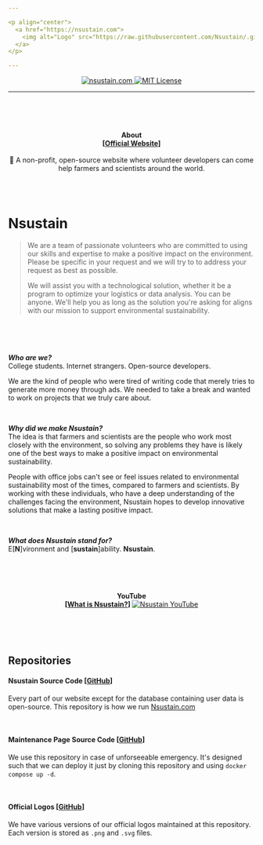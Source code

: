 ```yaml
---

<p align="center">
  <a href="https://nsustain.com">
    <img alt="Logo" src="https://raw.githubusercontent.com/Nsustain/.github/main/logo/logo-github.png" width="350">
  </a>
</p>

---
```


<p align="center">
  <a href="https://github.com/Nsustain/nsustain.com">
    <img alt="nsustain.com" src="https://user-images.githubusercontent.com/19341857/184772201-ff14bc28-b7a7-4bec-bef5-52625acd0544.svg">
  </a>
  <a href="https://github.com/Nsustain/nsustain.com/blob/main/LICENSE">
    <img alt="MIT License" src="https://user-images.githubusercontent.com/19341857/206869035-bccdfab1-a825-4ec1-b598-78bf668b7917.svg">
  </a>
</p>

---

<br>
<br>
<br>

<p align="center">
  <b>
    About<br>
    [<a href="https://nsustain.com">Official Website</a>]
  </b>
  <br>
  <br>
  🌳 A non-profit, open-source website where volunteer developers can come help farmers and scientists around the world.
</p>

<br>
<br>

# Nsustain
> We are a team of passionate volunteers
> who are committed to using our skills
> and expertise to make a positive impact
> on the environment. Please be specific
> in your request and we will try to
> to address your request as best as possible.
>
> We will assist you with a technological solution,
> whether it be a program to optimize your logistics or
> data analysis. You can be anyone. We'll help you as long as
> the solution you're asking for aligns with our
> mission to support environmental sustainability.

<br>
<br>
<br>

***Who are we?***<br>
College students. Internet strangers.
Open-source developers.

We are the kind of people who were tired
of writing code that merely tries
to generate more money through ads. We needed to take
a break and wanted to work on projects that
we truly care about.

<br>

***Why did we make Nsustain?***<br>
The idea is that farmers and scientists are the people who work
most closely with the environment, so solving any
problems they have is likely one of the best ways
to make a positive impact on environmental sustainability.

People with office jobs can't see or feel
issues related to environmental sustainability
most of the times, compared to farmers and scientists.
By working with these individuals,
who have a deep understanding of the challenges facing the
environment, Nsustain hopes to develop innovative solutions
that make a lasting positive impact.

<br>

***What does Nsustain stand for?***<br>
E[<b>N</b>]vironment and [<b>sustain</b>]ability.
**Nsustain**.

<br>
<br>
<br>

<p align="center">
  <b>
    YouTube<br>
    [<a href="https://youtu.be/E8JAcw1SJLA">What is Nsustain?</a>]
  </b>
  <a href="https://youtu.be/E8JAcw1SJLA" target="_blank">
    <img src="https://img.youtube.com/vi/E8JAcw1SJLA/maxresdefault.jpg" alt="Nsustain YouTube" />
  </a>
</p>


<br>
<br>
<br>

## Repositories

#### Nsustain Source Code [[GitHub](https://github.com/Nsustain/nsustain.com)]

Every part of our website
except for the database containing user data
is open-source. This repository is how we run
[Nsustain.com](https://nsustain.com)

<br>

#### Maintenance Page Source Code [[GitHub](https://github.com/Nsustain/maintenance-page)]

We use this repository in case of
unforseeable emergency. It's designed such that
we can deploy it just by cloning
this repository and using
`docker compose up -d`.

<br>

#### Official Logos [[GitHub](https://github.com/Nsustain/.github)]

We have various versions of our official
logos maintained at this repository.
Each version is stored as `.png` and
`.svg` files.
